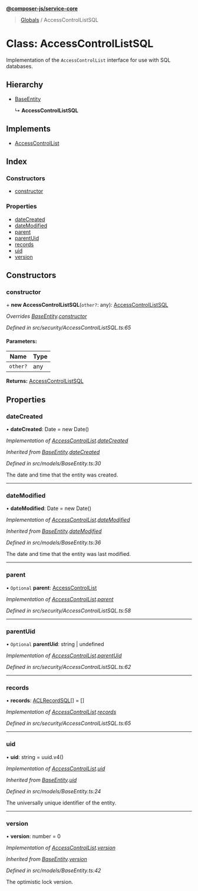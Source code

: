 **[@composer-js/service-core](../README.md)**

> [Globals](../globals.md) / AccessControlListSQL

# Class: AccessControlListSQL

Implementation of the `AccessControlList` interface for use with SQL databases.

## Hierarchy

* [BaseEntity](baseentity.md)

  ↳ **AccessControlListSQL**

## Implements

* [AccessControlList](../interfaces/accesscontrollist.md)

## Index

### Constructors

* [constructor](accesscontrollistsql.md#constructor)

### Properties

* [dateCreated](accesscontrollistsql.md#datecreated)
* [dateModified](accesscontrollistsql.md#datemodified)
* [parent](accesscontrollistsql.md#parent)
* [parentUid](accesscontrollistsql.md#parentuid)
* [records](accesscontrollistsql.md#records)
* [uid](accesscontrollistsql.md#uid)
* [version](accesscontrollistsql.md#version)

## Constructors

### constructor

\+ **new AccessControlListSQL**(`other?`: any): [AccessControlListSQL](accesscontrollistsql.md)

*Overrides [BaseEntity](baseentity.md).[constructor](baseentity.md#constructor)*

*Defined in src/security/AccessControlListSQL.ts:65*

#### Parameters:

Name | Type |
------ | ------ |
`other?` | any |

**Returns:** [AccessControlListSQL](accesscontrollistsql.md)

## Properties

### dateCreated

•  **dateCreated**: Date = new Date()

*Implementation of [AccessControlList](../interfaces/accesscontrollist.md).[dateCreated](../interfaces/accesscontrollist.md#datecreated)*

*Inherited from [BaseEntity](baseentity.md).[dateCreated](baseentity.md#datecreated)*

*Defined in src/models/BaseEntity.ts:30*

The date and time that the entity was created.

___

### dateModified

•  **dateModified**: Date = new Date()

*Implementation of [AccessControlList](../interfaces/accesscontrollist.md).[dateModified](../interfaces/accesscontrollist.md#datemodified)*

*Inherited from [BaseEntity](baseentity.md).[dateModified](baseentity.md#datemodified)*

*Defined in src/models/BaseEntity.ts:36*

The date and time that the entity was last modified.

___

### parent

• `Optional` **parent**: [AccessControlList](../interfaces/accesscontrollist.md)

*Implementation of [AccessControlList](../interfaces/accesscontrollist.md).[parent](../interfaces/accesscontrollist.md#parent)*

*Defined in src/security/AccessControlListSQL.ts:58*

___

### parentUid

• `Optional` **parentUid**: string \| undefined

*Implementation of [AccessControlList](../interfaces/accesscontrollist.md).[parentUid](../interfaces/accesscontrollist.md#parentuid)*

*Defined in src/security/AccessControlListSQL.ts:62*

___

### records

•  **records**: [ACLRecordSQL](aclrecordsql.md)[] = []

*Implementation of [AccessControlList](../interfaces/accesscontrollist.md).[records](../interfaces/accesscontrollist.md#records)*

*Defined in src/security/AccessControlListSQL.ts:65*

___

### uid

•  **uid**: string = uuid.v4()

*Implementation of [AccessControlList](../interfaces/accesscontrollist.md).[uid](../interfaces/accesscontrollist.md#uid)*

*Inherited from [BaseEntity](baseentity.md).[uid](baseentity.md#uid)*

*Defined in src/models/BaseEntity.ts:24*

The universally unique identifier of the entity.

___

### version

•  **version**: number = 0

*Implementation of [AccessControlList](../interfaces/accesscontrollist.md).[version](../interfaces/accesscontrollist.md#version)*

*Inherited from [BaseEntity](baseentity.md).[version](baseentity.md#version)*

*Defined in src/models/BaseEntity.ts:42*

The optimistic lock version.
